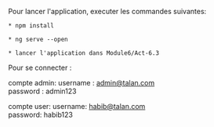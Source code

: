 Pour lancer l'application, executer les commandes suivantes:

    * npm install 

    * ng serve --open

    * lancer l'application dans Module6/Act-6.3


Pour se connecter :

compte admin:
    username : admin@talan.com  
    password : admin123

compte user:
    username: habib@talan.com  
    password: habib123